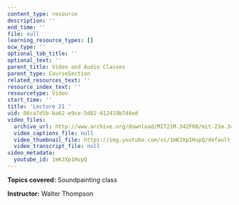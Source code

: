 ```yaml
---
content_type: resource
description: ''
end_time: ''
file: null
learning_resource_types: []
ocw_type: ''
optional_tab_title: ''
optional_text: ''
parent_title: Video and Audio Classes
parent_type: CourseSection
related_resources_text: ''
resource_index_text: ''
resourcetype: Video
start_time: ''
title: 'Lecture 21 '
uid: 06ca7d5b-ba62-e9ce-5d82-612419b7d4ed
video_files:
  archive_url: http://www.archive.org/download/MIT21M.342F08/mit-21m.342-f08-lec21_class_300k.mp4
  video_captions_file: null
  video_thumbnail_file: https://img.youtube.com/vi/1mKJXp1HvpQ/default.jpg
  video_transcript_file: null
video_metadata:
  youtube_id: 1mKJXp1HvpQ
---
```


**Topics covered:** Soundpainting class

**Instructor:** Walter Thompson



